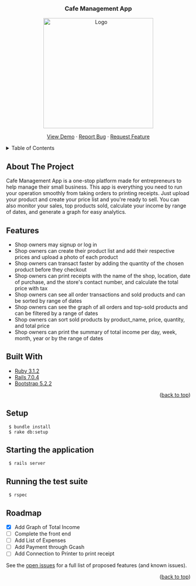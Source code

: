 <br />
<div id="top"></div>
<div align="center">
  <h3 align="center">Cafe Management App</h3>
  <a href="https://github.com/johnpaulavion14/Cafe_Management_App">
    <img src="https://user-images.githubusercontent.com/98794712/195842959-817b1ae5-585b-4d11-bb5b-99bd560afcfc.jpg" alt="Logo" width="300" height="300">
  </a>

  <p align="center">
    <a href="https://23nith.github.io/calamity-response-app-fe/#/">View Demo</a>
    ·
    <a href="https://github.com/johnpaulavion14/Cafe_Management-Final_Project/issues">Report Bug</a>
    ·
    <a href="https://github.com/johnpaulavion14/Cafe_Management-Final_Project/issues">Request Feature</a>
  </p>
</div>

<!-- TABLE OF CONTENTS -->
<details>
  <summary>Table of Contents</summary>
  <ol>
    <li>
      <a href="#about-the-project">About The Project</a>
      <ul>
        <li><a href="#built-with">Built With</a></li>
      </ul>
    </li>
    <li>
      <a href="#getting-started">Getting Started</a>
      <ul>
        <li><a href="#prerequisites">Prerequisites</a></li>
      </ul>
    </li>
    <li><a href="#usage">Usage</a></li>
    <li><a href="#roadmap">Roadmap</a></li>
  </ol>
</details>

<!-- ABOUT THE PROJECT -->
## About The Project

Cafe Management App is a one-stop platform made for entrepreneurs to help manage their small business. This app is everything you need to run your operation smoothly from taking orders to printing receipts. Just upload your product and create your price list and you're ready to sell. You can also monitor your sales, top products sold, calculate your income by range of dates, and generate a graph for easy analytics.

## Features
* Shop owners may signup or log in
* Shop owners can create their product list and add their respective prices and upload a photo of each product
* Shop owners can transact faster by adding the quantity of the chosen product before they checkout
* Shop owners can print receipts with the name of the shop, location, date of purchase, and the store's contact number, and calculate the total price with tax
* Shop owners can see all order transactions and sold products and can be sorted by range of dates
* Shop owners can see the graph of all orders and top-sold products and can be filtered by a range of dates
* Shop owners can sort sold products by product_name, price, quantity, and total price
* Shop owners can print the summary of total income per day, week, month, year or by the range of dates

## Built With
* [Ruby 3.1.2](https://www.ruby-lang.org/)
* [Rails 7.0.4](https://rubyonrails.org/)
* [Bootstrap 5.2.2](https://getbootstrap.com)

<p align="right">(<a href="#top">back to top</a>)</p>

## Setup
```
 $ bundle install
 $ rake db:setup
```
 
## Starting the application
```
 $ rails server
```
## Running the test suite
```
 $ rspec
```
<!-- ROADMAP -->
## Roadmap

- [x] Add Graph of Total Income 
- [ ] Complete the front end
- [ ] Add List of Expenses 
- [ ] Add Payment through Gcash
- [ ] Add Connection to Printer to print receipt

See the [open issues](https://github.com/johnpaulavion14/Cafe_Management-Final_Project/issues) for a full list of proposed features (and known issues).

<p align="right">(<a href="#top">back to top</a>)</p>

<!-- MARKDOWN LINKS & IMAGES -->
<!-- https://www.markdownguide.org/basic-syntax/#reference-style-links -->
[contributors-shield]: https://img.shields.io/github/contributors/othneildrew/Best-README-Template.svg?style=for-the-badge
[contributors-url]: https://github.com/othneildrew/Best-README-Template/graphs/contributors
[forks-shield]: https://img.shields.io/github/forks/othneildrew/Best-README-Template.svg?style=for-the-badge
[forks-url]: https://github.com/othneildrew/Best-README-Template/network/members
[stars-shield]: https://img.shields.io/github/stars/othneildrew/Best-README-Template.svg?style=for-the-badge
[stars-url]: https://github.com/othneildrew/Best-README-Template/stargazers
[issues-shield]: https://img.shields.io/github/issues/othneildrew/Best-README-Template.svg?style=for-the-badge
[issues-url]: https://github.com/othneildrew/Best-README-Template/issues
[license-shield]: https://img.shields.io/github/license/othneildrew/Best-README-Template.svg?style=for-the-badge
[license-url]: https://github.com/othneildrew/Best-README-Template/blob/master/LICENSE.txt
[linkedin-shield]: https://img.shields.io/badge/-LinkedIn-black.svg?style=for-the-badge&logo=linkedin&colorB=555
[linkedin-url]: https://linkedin.com/in/othneildrew
[product-screenshot]: images/screenshot.png
<!-- Viewport
Window
×
×
× -->
